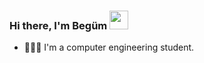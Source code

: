 ### Hi there, I'm Begüm   <img src="https://c.tenor.com/Wx9IEmZZXSoAAAAi/hi.gif" width="30px" height="30px">

 - 👩🏻‍💻 I'm a computer engineering student. 

<!-- - 🌱 I’m currently learning TensorFlow. -->

<!-- ![](https://komarev.com/ghpvc/?username=begumarici&color=red)-->

<!-- [![Top Langs](https://github-readme-stats.vercel.app/api/top-langs/?username=begumarici&hide_progress=false)](https://github.com/anuraghazra/github-readme-stats)-->


<!--
**begumarici/begumarici** is a ✨ _special_ ✨ repository because its `README.md` (this file) appears on your GitHub profile.

Here are some ideas to get you started:

- 🔭 I’m currently working on ...
- 🌱 I’m currently learning Swift.
- 👯 I’m looking to collaborate on ...
- 🤔 I’m looking for help with ...
- 💬 Ask me about ...
- 📫 How to reach me: ...
- 😄 Pronouns: ...
- ⚡ Fun fact: ...
-->

<!-- <p align="center"> 
  Visitor count<br>
  <img src="https://profile-counter.glitch.me/begumarici/count.svg" />
</p>
-->
